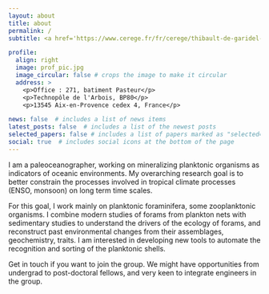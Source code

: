 ```yaml
---
layout: about
title: about
permalink: /
subtitle: <a href='https://www.cerege.fr/fr/cerege/thibault-de-garidel-thoron/'>CNRS-CEREGE</a>. Aix-en-Provence, France.

profile:
  align: right
  image: prof_pic.jpg
  image_circular: false # crops the image to make it circular
  address: >
    <p>Office : 271, batiment Pasteur</p>
    <p>Technopôle de l'Arbois, BP80</p>
    <p>13545 Aix-en-Provence cedex 4, France</p>

news: false  # includes a list of news items
latest_posts: false  # includes a list of the newest posts
selected_papers: false # includes a list of papers marked as "selected={true}"
social: true  # includes social icons at the bottom of the page
---
```


I am a paleoceanographer, working on mineralizing planktonic organisms as indicators of oceanic environments. My overarching research goal is to better constrain the processes involved in tropical climate processes (ENSO, monsoon) on long term time scales. 

For this goal, I work mainly on planktonic foraminifera, some zooplanktonic organisms. I combine modern studies of forams from plankton nets with sedimentary studies to understand the drivers of the ecology of forams, and reconstruct past environmental changes from their assemblages, geochemistry, traits. I am interested in developing new tools to automate the recognition and sorting of the planktonic shells. 

Get in touch if you want to join the group. We might have opportunities from undergrad to post-doctoral fellows, and very keen to integrate engineers in the group.